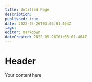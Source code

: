 ```yaml
---
title: Untitled Page
description: 
published: true
date: 2022-05-26T03:05:01.404Z
tags: 
editor: markdown
dateCreated: 2022-05-26T03:05:01.404Z
---
```


# Header
Your content here